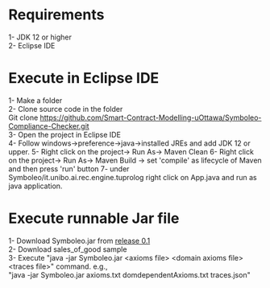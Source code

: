 # Requirements
1- JDK 12 or higher\
2- Eclipse IDE

# Execute in Eclipse IDE
1- Make a folder\
2- Clone source code in the folder\
Git clone https://github.com/Smart-Contract-Modelling-uOttawa/Symboleo-Compliance-Checker.git \
3- Open the project in Eclipse IDE\
4- Follow windows->preference->java->installed JREs and add JDK 12 or upper.
5- Right click on the project-> Run As-> Maven Clean
6- Right click on the project-> Run As-> Maven Build ->  set 'compile' as lifecycle of Maven and then press 'run' button
7- under Symboleo/it.unibo.ai.rec.engine.tuprolog right click on App.java and run as java application.

# Execute runnable Jar file
1- Download Symboleo.jar from [release 0.1](https://github.com/Smart-Contract-Modelling-uOttawa/Symboleo-Compliance-Checker/releases/tag/0.1)\
2- Download sales_of_good sample\
3- Execute "java -jar Symboleo.jar \<axioms file\> \<domain axioms file\> \<traces file\>" command. e.g.,\
"java -jar Symboleo.jar axioms.txt domdependentAxioms.txt traces.json"

